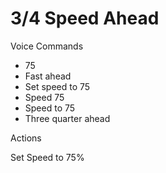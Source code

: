 # 3/4 Speed Ahead

Voice Commands

* 75
* Fast ahead
* Set speed to 75
* Speed 75
* Speed to 75
* Three quarter ahead

Actions

Set Speed to 75%